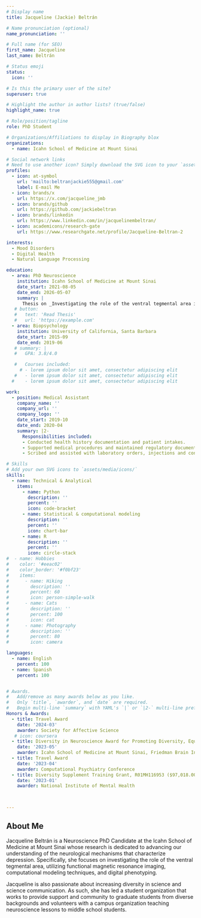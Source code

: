 ```yaml
---
# Display name
title: Jacqueline (Jackie) Beltrán

# Name pronunciation (optional)
name_pronunciation: ''

# Full name (for SEO)
first_name: Jacqueline
last_name: Beltrán

# Status emoji
status:
  icon: ''

# Is this the primary user of the site?
superuser: true

# Highlight the author in author lists? (true/false)
highlight_name: true

# Role/position/tagline
role: PhD Student

# Organizations/Affiliations to display in Biography blox
organizations:
  - name: Icahn School of Medicine at Mount Sinai

# Social network links
# Need to use another icon? Simply download the SVG icon to your `assets/media/icons/` folder.
profiles:
  - icon: at-symbol
    url: 'mailto:beltranjackie555@gmail.com'
    label: E-mail Me
  - icon: brands/x
    url: https://x.com/jacqueline_jmb
  - icon: brands/github
    url: https://github.com/jackiebeltran
  - icon: brands/linkedin
    url: https://www.linkedin.com/in/jacquelinembeltran/
  - icon: academicons/research-gate
    url: https://www.researchgate.net/profile/Jacqueline-Beltran-2

interests:
  - Mood Disorders
  - Digital Health
  - Natural Language Processing

education:
  - area: PhD Neuroscience
    institution: Icahn School of Medicine at Mount Sinai
    date_start: 2021-08-05
    date_end: 2026-05-07
    summary: |
      Thesis on _Investigating the role of the ventral tegmental area in reward processing in depression_. Supervised by [Drs. Laurel Morris & James Murrough]. 
   # button:
   #   text: 'Read Thesis'
   #   url: 'https://example.com'
  - area: Biopsychology
    institution: University of California, Santa Barbara
    date_start: 2015-09
    date_end: 2019-06
   # summary: |
   #   GPA: 3.8/4.0

   #   Courses included:
     # - lorem ipsum dolor sit amet, consectetur adipiscing elit
   #   - lorem ipsum dolor sit amet, consectetur adipiscing elit
  #    - lorem ipsum dolor sit amet, consectetur adipiscing elit

work:
  - position: Medical Assistant
    company_name: ''
    company_url: ''
    company_logo: ''
    date_start: 2019-10
    date_end: 2020-04
    summary: |2-
      Responsibilities included:
      - Conducted health history documentation and patient intakes.
      - Supported medical procedures and maintained regulatory documentation across multiple clinical sites in San Diego County.
      - Scribed and assisted with laboratory orders, injections and contraceptive procedures.

# Skills
# Add your own SVG icons to `assets/media/icons/`
skills:
  - name: Technical & Analytical
    items:
      - name: Python
        description: ''
        percent: ''
        icon: code-bracket
      - name: Statistical & computational modeling
        description: ''
        percent: ''
        icon: chart-bar
      - name: R
        description: ''
        percent: ''
        icon: circle-stack
#  - name: Hobbies
#    color: '#eeac02'
#    color_border: '#f0bf23'
#    items:
#      - name: Hiking
#        description: ''
#        percent: 60
#        icon: person-simple-walk
#      - name: Cats
#        description: ''
#        percent: 100
#        icon: cat
#      - name: Photography
#        description: ''
#        percent: 80
#        icon: camera

languages:
  - name: English
    percent: 100
  - name: Spanish
    percent: 100


# Awards.
#   Add/remove as many awards below as you like.
#   Only `title`, `awarder`, and `date` are required.
#   Begin multi-line `summary` with YAML's `|` or `|2-` multi-line prefix and indent 2 spaces below.
Honors & Awards:
  - title: Travel Award
    date: '2024-03'
    awarder: Society for Affective Science
   # icon: coursera
  - title: Diversity in Neuroscience Award for Promoting Diversity, Equity, Inclusion and Good Climate
    date: '2023-05'
    awarder: Icahn School of Medicine at Mount Sinai, Friedman Brain Institute
  - title: Travel Award
    date: '2023-04'
    awarder: Computational Psychiatry Conference
  - title: Diversity Supplement Training Grant, R01MH116953 ($97,018.00)
    date: '2023-01'
    awarder: National Institute of Mental Health
    


---
```


## About Me

Jacqueline Beltrán is a Neuroscience PhD Candidate at the Icahn School of Medicine at Mount Sinai whose research is dedicated to advancing our understanding of the neurological mechanisms that characterize depression. Specifically, she focuses on investigating the role of the ventral tegmental area, utilizing functional magnetic resonance imaging, computational modeling techniques, and digital phenotyping. 


Jacqueline is also passionate about increasing diversity in science and science communication. As such, she has led a student organization that works to provide support and community to graduate students from diverse backgrounds and  volunteers with a campus organization teaching neuroscience lessons to middle school students.
